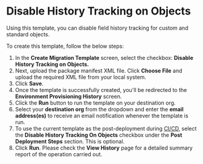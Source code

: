 # Disable History Tracking on Objects

Using this template, you can disable field history tracking for custom and standard objects.

To create this template, follow the below steps:

1. In the **Create Migration Template** screen, select the checkbox: **Disable History Tracking on Objects.**
2. Next, upload the package manifest XML file. Click **Choose File** and upload the required XML file from your local system.
3. Click **Save**.&#x20;
4. Once the template is successfully created, you'll be redirected to the **Environment Provisioning History** screen.
5. Click the **Run** button to run the template on your destination org.
6. Select your **destination org** from the dropdown and enter the **email address(es)** to receive an email notification whenever the template is run.
7. To use the current template as the post-deployment during [CI/CD](https://www.autorabit.com/blog/drive-your-business-faster-why-automated-ci-cd-matters/), select the **Disable History Tracking On Objects** checkbox under the **Post Deployment Steps** section. This is optional.
8. Click **Run**. Please check the **View History** page for a detailed summary report of the operation carried out.
